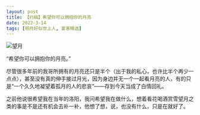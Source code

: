 ```yaml
---
layout: post
title: 【约稿】希望你可以拥抱你的月亮
date: 2022-3-14
tags: [明月好似世上人, 宴客精选]
---
```



![望月](https://s3.bmp.ovh/imgs/2022/04/10/0f56ed8a64b0c528.jpg "望月")

“希望你可以拥抱你的月亮。”

尽管很多年前的我哥所拥有的月亮还只是半个（出于我的私心，也许比半个再少一点点），甚至没有真的伸手接过月光，因为身边并无一个一起看月亮的人，有的只是“一个久久地凝望着孤月的人的悲哀“——存到今天当成了白情回礼。

之前他说很希望我在当年的洛阳，我问希望我在做什么，想着看花喝酒赏雪望月之类的事是不是还有机会去补一补，他想了想，说，也没有什么，只是在就好了。
